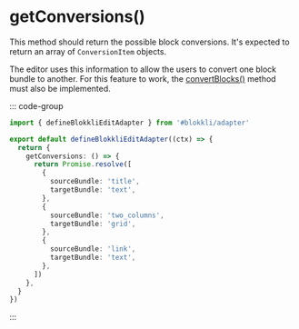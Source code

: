 # getConversions()

This method should return the possible block conversions. It's expected to
return an array of `ConversionItem` objects.

The editor uses this information to allow the users to convert one block bundle
to another. For this feature to work, the
[convertBlocks()](/adapter/convertBlocks) method must also be implemented.

::: code-group

```typescript [~/app/blokkli.editAdapter.ts]
import { defineBlokkliEditAdapter } from '#blokkli/adapter'

export default defineBlokkliEditAdapter((ctx) => {
  return {
    getConversions: () => {
      return Promise.resolve([
        {
          sourceBundle: 'title',
          targetBundle: 'text',
        },
        {
          sourceBundle: 'two_columns',
          targetBundle: 'grid',
        },
        {
          sourceBundle: 'link',
          targetBundle: 'text',
        },
      ])
    },
  }
})
```

:::
